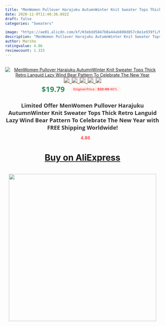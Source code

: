 ```yaml
---
title: "MenWomen Pullover Harajuku AutumnWinter Knit Sweater Tops Thick Retro Languid Lazy Wind Bear Pattern To Celebrate The New Year"
date: 2020-11-9T11:40:36.892Z
draft: false
categories: "Sweaters"

image: "https://ae01.alicdn.com/kf/H3ebdd5847b0a44ab808d857c8e1e939fi/Men-Women-Pullover-Harajuku-Autumn-Winter-Knit-Sweater-Tops-Thick-Retro-Languid-Lazy-Wind-Bear-Pattern.jpg"
description: "MenWomen Pullover Harajuku AutumnWinter Knit Sweater Tops Thick Retro Languid Lazy Wind Bear Pattern To Celebrate The New Year"
author: Marsha
ratingvalue: 4.86
reviewcount: 1.333
---
```

<br>
<div style="text-align: center;">
<a href="https://s.click.aliexpress.com/e/_9jO89f" target="_blank" rel="nofollow noopener noreferrer"><img alt="MenWomen Pullover Harajuku AutumnWinter Knit Sweater Tops Thick Retro Languid Lazy Wind Bear Pattern To Celebrate The New Year" class="magnifier-image" src="https://ae01.alicdn.com/kf/H3ebdd5847b0a44ab808d857c8e1e939fi/Men-Women-Pullover-Harajuku-Autumn-Winter-Knit-Sweater-Tops-Thick-Retro-Languid-Lazy-Wind-Bear-Pattern.jpg_640x640.jpg">
<br>
<img style="border:1px solid salmon" src="https://ae01.alicdn.com/kf/H3ebdd5847b0a44ab808d857c8e1e939fi/Men-Women-Pullover-Harajuku-Autumn-Winter-Knit-Sweater-Tops-Thick-Retro-Languid-Lazy-Wind-Bear-Pattern.jpg_120x120.jpg">&nbsp;&nbsp;<img style="border:1px solid salmon" src="https://ae01.alicdn.com/kf/H3f62820d21f245a18367c177319fcb93F/Men-Women-Pullover-Harajuku-Autumn-Winter-Knit-Sweater-Tops-Thick-Retro-Languid-Lazy-Wind-Bear-Pattern.jpg_120x120.jpg">&nbsp;&nbsp;<img style="border:1px solid salmon" src="https://ae01.alicdn.com/kf/H58bae431a97942be95f14b4f7a677c22o/Men-Women-Pullover-Harajuku-Autumn-Winter-Knit-Sweater-Tops-Thick-Retro-Languid-Lazy-Wind-Bear-Pattern.jpg_120x120.jpg">&nbsp;&nbsp;<img style="border:1px solid salmon" src="https://ae01.alicdn.com/kf/Hc40a470b98c14c71b0d1a4e8151fcf3fV/Men-Women-Pullover-Harajuku-Autumn-Winter-Knit-Sweater-Tops-Thick-Retro-Languid-Lazy-Wind-Bear-Pattern.jpg_120x120.jpg">&nbsp;&nbsp;<img style="border:1px solid salmon" src="https://ae01.alicdn.com/kf/H586e48d756a7446a8b31ab9f96946620z/Men-Women-Pullover-Harajuku-Autumn-Winter-Knit-Sweater-Tops-Thick-Retro-Languid-Lazy-Wind-Bear-Pattern.jpg_120x120.jpg"></a></div><br0>
<div style="text-align: center;"><span style="background-color: white; border: 0px; box-sizing: border-box; color: seagreen; display: inline-block; font-family: &quot;open sans&quot; , &quot;arial&quot; , &quot;helvetica&quot; , sans-serif , &quot;heiti&quot;; font-size: 24px; font-stretch: inherit; font-weight: 700; line-height: inherit; margin: 0px 10px 0px 0px; padding: 0px; vertical-align: middle;">$19.79 </span>
<span style="background: rgb(255 , 241 , 241); border-radius: 3px; border: 0px; box-sizing: border-box; color: #ff4747; display: inline-block; font-family: inherit; font-size: 12px; font-stretch: inherit; font-style: inherit; font-variant: inherit; font-weight: 600; line-height: inherit; margin: 0px; padding: 2px 5px; transform: scale(0.9); vertical-align: middle;">Original Price : <b style="text-decoration: line-through;">$32.99 </b> 40%&nbsp;&nbsp;</span></div>
<h1 style="color: #333333; display: inline-block; font-family: &quot;open sans&quot; , &quot;arial&quot; , &quot;helvetica&quot; , sans-serif , &quot;heiti&quot;; font-size: 18px; font-stretch: inherit; font-weight: 700; text-align: center;">Limited Offer MenWomen Pullover Harajuku AutumnWinter Knit Sweater Tops Thick Retro Languid Lazy Wind Bear Pattern To Celebrate The New Year with FREE Shipping Worldwide!</h1>
<div style="color: #ff4747; text-align: center;">
<img src="https://4.bp.blogspot.com/-M0ZcTcb-5uY/XleCXlxnR4I/AAAAAAAAAEc/OrjgMkXV1oMQFaCRZj5HQwOCBcu3w1FegCPcBGAYYCw/s1600/star.png" style="height: 15px;">&nbsp;<b>4.86</b></div>
<div class="button_cont" align="center"><a class="buynow_a" href="https://s.click.aliexpress.com/e/_9jO89f" target="_blank" rel="nofollow noopener noreferrer"><H1>Buy on AliExpress</H1></a></div><br>
<div class="separator" style="clear: both; text-align: center;">
<img src="https://lh3.googleusercontent.com/-pTy5HemUv9M/XlePHvY0dAI/AAAAAAAAAE4/0nX5iRUoIWY8eMW9Dpxeirr157OZliDIgCLcBGAsYHQ/s1600/badge.gif" width="480">
</div>
